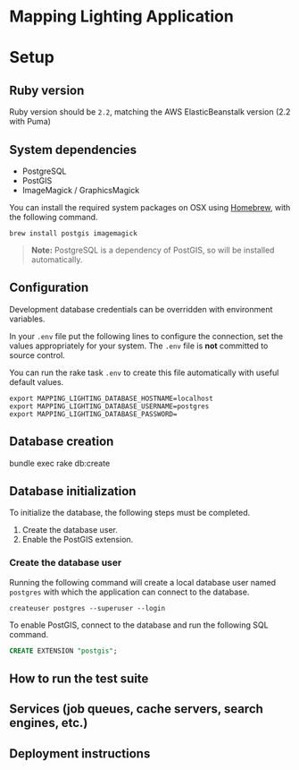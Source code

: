 # Mapping Lighting Application

# Setup

## Ruby version

Ruby version should be `2.2`, matching the AWS ElasticBeanstalk version (2.2 with Puma)

## System dependencies

- PostgreSQL
- PostGIS
- ImageMagick / GraphicsMagick

You can install the required system packages on OSX using [Homebrew](http://brew.sh/), with the following command.

```shell
brew install postgis imagemagick
```

> **Note:** PostgreSQL is a dependency of PostGIS, so will be installed automatically.

## Configuration

Development database credentials can be overridden with environment variables.

In your `.env` file put the following lines to configure the connection, set the values appropriately for your system.
The `.env` file is **not** committed to source control.

You can run the rake task `.env` to create this file automatically with useful default values.

```shell
export MAPPING_LIGHTING_DATABASE_HOSTNAME=localhost
export MAPPING_LIGHTING_DATABASE_USERNAME=postgres
export MAPPING_LIGHTING_DATABASE_PASSWORD=
```

Database creation
-------------------

bundle exec rake db:create

## Database initialization

To initialize the database, the following steps must be completed.

  1. Create the database user.
  2. Enable the PostGIS extension.

### Create the database user

Running the following command will create a local database user named `postgres` with which the application can connect to the database.

```shell
createuser postgres --superuser --login
```

To enable PostGIS, connect to the database and run the following SQL command.

```SQL
CREATE EXTENSION "postgis";
```


How to run the test suite
---------------------------

Services (job queues, cache servers, search engines, etc.)
------------------------------------------------------------

Deployment instructions
-------------------------

